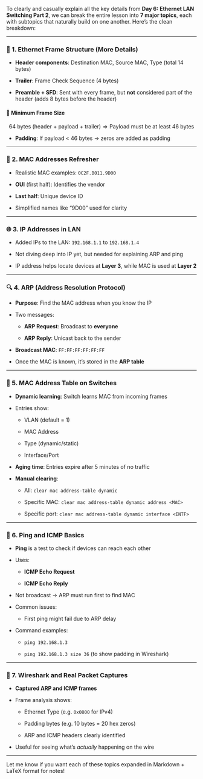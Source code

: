 To clearly and casually explain all the key details from **Day 6: Ethernet LAN Switching Part 2**, we can break the entire lesson into **7 major topics**, each with subtopics that naturally build on one another. Here’s the clean breakdown:

---

### 🧩 1. **Ethernet Frame Structure (More Details)**

- **Header components**: Destination MAC, Source MAC, Type (total 14 bytes)
    
- **Trailer**: Frame Check Sequence (4 bytes)
    
- **Preamble + SFD**: Sent with every frame, but **not** considered part of the header (adds 8 bytes before the header)
    

#### 📏 **Minimum Frame Size**

$$
64\ \text{bytes (header + payload + trailer)} \Rightarrow \text{Payload must be at least } 46\ \text{bytes}
$$


- **Padding**: If payload < 46 bytes → zeros are added as padding
    

---

### 🧠 2. **MAC Addresses Refresher**

- Realistic MAC examples: `0C2F.B011.9D00`
    
- **OUI** (first half): Identifies the vendor
    
- **Last half**: Unique device ID
    
- Simplified names like “9D00” used for clarity
    

---

### 🌐 3. **IP Addresses in LAN**

- Added IPs to the LAN: `192.168.1.1` to `192.168.1.4`
    
- Not diving deep into IP yet, but needed for explaining ARP and ping
    
- IP address helps locate devices at **Layer 3**, while MAC is used at **Layer 2**
    

---

### 🔍 4. **ARP (Address Resolution Protocol)**

- **Purpose**: Find the MAC address when you know the IP
    
- Two messages:
    
    - **ARP Request**: Broadcast to **everyone**
        
    - **ARP Reply**: Unicast back to the sender
        
- **Broadcast MAC**: `FF:FF:FF:FF:FF:FF`
    
- Once the MAC is known, it’s stored in the **ARP table**
    

---

### 💾 5. **MAC Address Table on Switches**

- **Dynamic learning**: Switch learns MAC from incoming frames
    
- Entries show:
    
    - VLAN (default = 1)
        
    - MAC Address
        
    - Type (dynamic/static)
        
    - Interface/Port
        
- **Aging time**: Entries expire after 5 minutes of no traffic
    
- **Manual clearing**:
    
    - All: `clear mac address-table dynamic`
        
    - Specific MAC: `clear mac address-table dynamic address <MAC>`
        
    - Specific port: `clear mac address-table dynamic interface <INTF>`
        

---

### 📶 6. **Ping and ICMP Basics**

- **Ping** is a test to check if devices can reach each other
    
- Uses:
    
    - **ICMP Echo Request**
        
    - **ICMP Echo Reply**
        
- Not broadcast → ARP must run first to find MAC
    
- Common issues:
    
    - First ping might fail due to ARP delay
        
- Command examples:
    
    - `ping 192.168.1.3`
        
    - `ping 192.168.1.3 size 36` (to show padding in Wireshark)
        

---

### 🔬 7. **Wireshark and Real Packet Captures**

- **Captured ARP and ICMP frames**
    
- Frame analysis shows:
    
    - Ethernet Type (e.g. `0x0800` for IPv4)
        
    - Padding bytes (e.g. 10 bytes = 20 hex zeros)
        
    - ARP and ICMP headers clearly identified
        
- Useful for seeing what’s _actually_ happening on the wire
    

---

Let me know if you want each of these topics expanded in Markdown + LaTeX format for notes!